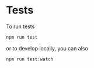 # Tests

To run tests

```sh
npm run test
```

or to develop locally, you can also

```sh
npm run test:watch
```
